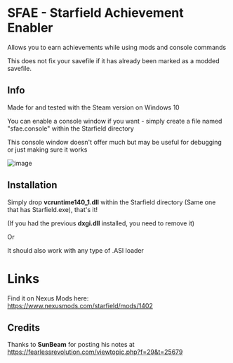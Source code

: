 # SFAE - Starfield Achievement Enabler

Allows you to earn achievements while using mods and console commands

This does not fix your savefile if it has already been marked as a modded savefile.

## Info
Made for and tested with the Steam version
on Windows 10

You can enable a console window if you want - simply create a file named "sfae.console" within the Starfield directory

This console window doesn't offer much but may be useful for debugging or just making sure it works

![image](https://github.com/server-imp/SFAE/assets/66805612/1f59d613-b95c-4201-8ebc-a1376724ab87)


## Installation
Simply drop **vcruntime140_1.dll** within the Starfield directory (Same one that has Starfield.exe), that's it!

(If you had the previous **dxgi.dll** installed, you need to remove it)

Or

It should also work with any type of .ASI loader

# Links
Find it on Nexus Mods here: https://www.nexusmods.com/starfield/mods/1402

## Credits
Thanks to **SunBeam** for posting his notes at https://fearlessrevolution.com/viewtopic.php?f=29&t=25679
